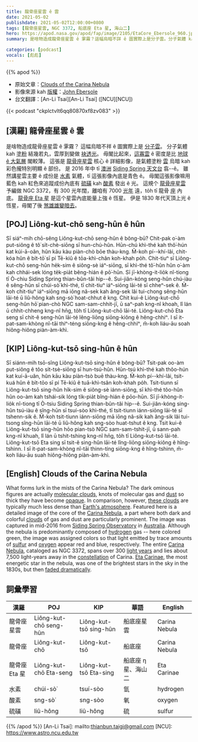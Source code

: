 ```yaml
---
title: 龍骨座星雲 ê 雲
date: 2021-05-02
publishdate: 2021-05-02T12:00:00+0800
tags: [龍骨座星雲, NGC 3372, 船底座 Eta 星, 海山二]
hero: https://apod.nasa.gov/apod/fap/image/2105/EtaCore_Ebersole_960.jpg
summary: 是啥物造成龍骨座星雲 ê 雺霧？這幅烏暗不詳 ê 圖實際上是分子雲。分子氣體 kah 塗粉 ê 結傷厚矣，才會看起來無透明。

categories: [podcast]
vocals: [彪彪]
---
```


{{% apod %}}

- 原始文章：[Clouds of the Carina Nebula](https://apod.nasa.gov/apod/ap210502.html)
- 影像來源 kah [版權][copyright]：[John Ebersole](mailto:j.s.ebersole@gmail.dot.com)
- 台文翻譯：[An-Li Tsai][An-Li Tsai] ([NCU][NCU])

{{< podcast "ckplctvlt6qq80870xf8zv083" >}}

## [漢羅] 龍骨座星雲 ê 雲

是啥物造成龍骨座星雲 ê 雺霧？
這幅烏暗不祥 ê 圖實際上是 [分子雲][molecular clouds]。
分子氣體 kah [塗粉][dust] 結幾若丸，雲厚到變做 [袂透光][opaque]。
毋閣比起來，[這寡雲][these clouds] ê 密度是比 [地球 ê 大氣層][Earth's atmosphere] 閣較薄。
這張是 [龍骨座星雲][Carina Nebula] 核心 ê 詳細影像，是氣體塗粉 [雲][clouds] 烏暗 kah 彩色攏特別明顯 ê 部份。
是 2016 年中 tī [澳洲][Australia] [Siding Spring 天文台][Siding Spring Observatory] 翕--ê。
雖然講星雲主要 ê 成份是 [水素][hydrogen] 氣體，tī 這張影像內底是青色 ê。
毋閣這張影像嘛用藍色 kah 紅色來追蹤成份內底有 [硫磺][sulfur] kah [酸素][oxygen] 發出 ê 光。
這規个 [龍骨座星雲][Carina Nebula] 予編做 NGC 3372，有 300 光年闊，離咱有 7000 [光年][light years] 遠，to̍h tī 龍骨 [座][constellation] 內底。
[龍骨座 Eta 星][Eta Carinae] 是這个星雲內底能量上強 ê 恆星。
伊是 1830 年代天頂上光 ê 恆星，毋閣了後 [煞雄雄變暗去][faded dramatically]。

## [POJ] Liông-kut-chō seng-hûn ê hûn
Sī siáⁿ-mih chō-sêng Liông-kut-chō seng-hûn ê bông-bū?
Chit-pak o͘-àm put-siông ê tô͘ si̍t-chè-siōng sī hun-chú-hûn.
Hūn-chú khì-thé kah thô͘-hún kat kúi-ā-oân, hûn kāu kàu piàn-chò bōe thàu-kng.
M̄-koh pí--khí-lâi, chit-kóa hûn ê bi̍t-tō͘ sī pí Tē-kiû ê tōa-khì-chân koh-khah po̍h.
Chit-tiuⁿ sī Liông-kut-chō seng-hûn he̍k-sim ê siông-sè iáⁿ-siōng, sī khì-thé tô͘-hûn hûn o͘-àm kah chhái-sek lóng te̍k-pia̍t bêng-hián ê pō͘-hūn.
Sī jī-khòng-it-lio̍k nî-tiong tī Ò-chiu Siding Spring thian-bûn-tâi hip--ê.
Sui-jiân-kóng seng-hûn chú-iàu ê sêng-hūn sī chúi-sò͘ khì-thé, tī chit-tiuⁿ iáⁿ-siōng lāi-té sī chheⁿ-sek ê.
M̄-koh chit-tiuⁿ iáⁿ-siōng mā iōng nâ-sek kah âng-sek lâi tui-chong sêng-hūn lāi-té ū liû-hông kah sng-sò͘ hoat-chhut ê kng.
Chit kui-ê Liông-kut-chō seng-hûn hō͘ pian-chò NGC sam-sam-chhit-jī, ū saⁿ-pah kng-nî khoah, lî lán ū chhit-chheng kng-nî hn̄g, to̍h tī Liông-kut-chō lāi-té.
Liông-kut-chō Eta seng sī chit-ê seng-hûn lāi-té lêng-liōng siōng-kiông ê hêng-chhiⁿ.
I sī it-pat-sam-khòng nî-tāi thiⁿ-téng siōng-kng ê hêng-chhiⁿ, m̄-koh liáu-āu soah hiông-hiông piàn-àm-khì.

## [KIP] Liông-kut-tsō sing-hûn ê hûn
Sī siánn-mih tsō-sîng Liông-kut-tsō sing-hûn ê bông-bū?
Tsit-pak oo-àm put-siông ê tôo si̍t-tsè-siōng sī hun-tsú-hûn.
Hūn-tsú khì-thé kah thôo-hún kat kuí-ā-uân, hûn kāu kàu piàn-tsò buē thàu-kng.
M̄-koh pí--khí-lâi, tsit-kuá hûn ê bi̍t-tōo sī pí Tē-kiû ê tuā-khì-tsân koh-khah po̍h.
Tsit-tiunn sī Liông-kut-tsō sing-hûn hi̍k-sim ê siông-sè iánn-siōng, sī khì-thé tôo-hûn hûn oo-àm kah tshái-sik lóng ti̍k-pia̍t bîng-hián ê pōo-hūn.
Sī jī-khòng-it-lio̍k nî-tiong tī Ò-tsiu Siding Spring thian-bûn-tâi hip--ê.
Sui-jiân-kóng sing-hûn tsú-iàu ê sîng-hūn sī tsuí-sòo khì-thé, tī tsit-tiunn iánn-siōng lāi-té sī tshenn-sik ê.
M̄-koh tsit-tiunn iánn-siōng mā iōng nâ-sik kah âng-sik lâi tui-tsong sîng-hūn lāi-té ū liû-hông kah sng-sòo huat-tshut ê kng.
Tsit kui-ê Liông-kut-tsō sing-hûn hōo pian-tsò NGC sam-sam-tshit-jī, ū sann-pah kng-nî khuah, lî lán ū tshit-tshing kng-nî hn̄g, to̍h tī Liông-kut-tsō lāi-té.
Liông-kut-tsō Eta sing sī tsit-ê sing-hûn lāi-té lîng-liōng siōng-kiông ê hîng-tshinn.
I sī it-pat-sam-khòng nî-tāi thinn-tíng siōng-kng ê hîng-tshinn, m̄-koh liáu-āu suah hiông-hiông piàn-àm-khì.

## [English] Clouds of the Carina Nebula
What forms lurk in the mists of the Carina Nebula? The dark ominous figures are actually [molecular clouds][molecular clouds], knots of molecular gas and [dust][dust] so thick they have become [opaque][opaque]. In comparison, however, [these clouds][these clouds] are typically much less dense than [Earth's atmosphere][Earth's atmosphere]. Featured here is a detailed image of the core of the [Carina Nebula][Carina Nebula], a part where both dark and colorful [clouds][clouds] of gas and dust are particularly prominent. The image was captured in mid-2016 from [Siding Spring Observatory][Siding Spring Observatory] in [Australia][Australia]. Although the nebula is predominantly composed of [hydrogen][hydrogen] gas -- here colored green, the image was assigned colors so that light emitted by trace amounts of [sulfur][sulfur] and [oxygen][oxygen] appear red and blue, respectively. The entire [Carina Nebula][Carina Nebula], cataloged as NGC 3372, spans over 300 [light years][light years] and lies about 7,500 light-years away in the [constellation][constellation] of Carina. [Eta Carinae][Eta Carinae], the most energetic star in the nebula, was one of the brightest stars in the sky in the 1830s, but then [faded dramatically][faded dramatically].

## 詞彙學習

|漢羅|POJ|KIP|華語|English|
|-|-|-|-|-|
|龍骨座星雲|Liông-kut-chō seng-hûn|Liông-kut-tsō sing-hûn|船底座星雲|Carina Nebula|
|龍骨座|Liông-kut-chō|Liông-kut-tsō|船底座|Carina Nebula|
|龍骨座 Eta 星|Liông-kut-chō Eta-seng|Liông-kut-tsō Eta-sing|船底座 η 星、海山二|Eta Carinae|
|水素|chúi-sò͘|tsuí-sòo|氫|hydrogen|
|酸素|sng-sò͘|sng-sòo|氧|oxygen|
|硫磺|liû-hông|liû-hông|硫|sulfur|

{{% /apod %}}
[An-Li Tsai]: mailto:thianbun.taigi@gmail.com
[NCU]: https://www.astro.ncu.edu.tw

[copyright]: https://apod.nasa.gov/apod/fap/lib/about_apod.html#srapply

[molecular clouds]:https://en.wikipedia.org/wiki/Molecular_clouds
[dust]:https://apod.nasa.gov/apod/ap030706.html
[opaque]:https://apod.nasa.gov/apod/ap201122.html
[these clouds]:https://www.youtube.com/watch?v=YDNiYGuzZPM
[Earth's atmosphere]:https://www.nasa.gov/mission_pages/sunearth/science/atmosphere-layers2.html
[Carina Nebula]:https://apod.nasa.gov/apod/ap190623.html
[clouds]:https://apod.nasa.gov/apod/ap050110.html
[Siding Spring Observatory]:https://rsaa.anu.edu.au/observatories/siding-spring-observatory
[Australia]:https://en.wikipedia.org/wiki/Australia
[hydrogen]:https://periodic.lanl.gov/1.shtml
[sulfur]:https://periodic.lanl.gov/16.shtml
[oxygen]:https://www.youtube.com/watch?v=2eGES-MrIFo
[Carina Nebula]:https://en.wikipedia.org/wiki/Carina_Nebula
[light years]:https://chandra.harvard.edu/photo/cosmic_distance.html
[constellation]:http://www.ianridpath.com/startales/startales3.htm
[Eta Carinae]:https://en.wikipedia.org/wiki/Eta_Carinae
[faded dramatically]:https://www.aavso.org/vsots_etacar

